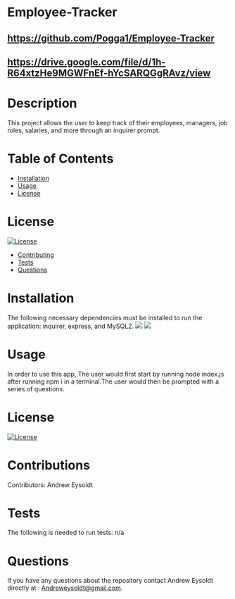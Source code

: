 # Employee-Tracker
  ## https://github.com/Pogga1/Employee-Tracker
  ## https://drive.google.com/file/d/1h-R64xtzHe9MGWFnEf-hYcSARQGgRAvz/view
 
  # Description
  This project allows the user to keep track of their employees, managers, job roles, salaries, and more through an inquirer prompt.
# Table of Contents
* [Installation](#installation)
* [Usage](#usage)
* [License](#license)
# License
[![License](https://img.shields.io/badge/License-MIT-yellow.svg)](https://opensource.org/licenses/MIT)
* [Contributing](#contributions)
* [Tests](#test)
* [Questions](#questions)
# Installation
The following necessary dependencies must be installed to run the application: 
inquirer, express, and MySQL2.
![](../../../Downloads/Screenshot%202022-10-20%20160141.png)
![](../../../Downloads/Screenshot%202022-10-20%20160120.png)
# Usage
  In order to use this app, The user would first start by running node index.js after running npm i in a terminal.The user would then be prompted with a series of questions.
  # License
[![License](https://img.shields.io/badge/License-MIT-yellow.svg)](https://opensource.org/licenses/MIT)
  # Contributions
  Contributors: Andrew Eysoldt
  # Tests
  The following is needed to run tests: n/a
  # Questions
  If you have any questions about the repository contact Andrew Eysoldt directly at : Andreweysoldt@gmail.com.